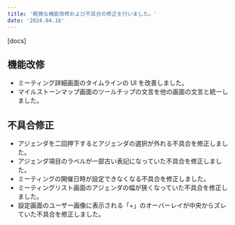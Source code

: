 ```yaml
---
title: '軽微な機能改修および不具合の修正を行いました。'
date: '2024.04.16'
---
```


[docs]

## 機能改修

- ミーティング詳細画面のタイムラインの UI を改善しました。
- マイルストーンマップ画面のツールチップの文言を他の画面の文言と統一しました。

## 不具合修正

- アジェンダを二回押下するとアジェンダの選択が外れる不具合を修正しました。
- アジェンダ項目のラベルが一部古い表記になっていた不具合を修正しました。
- ミーティングの開催日時が設定できなくなる不具合を修正しました。
- ミーティングリスト画面のアジェンダの幅が狭くなっていた不具合を修正しました。
- 設定画面のユーザー画像に表示される「+」のオーバーレイが中央からズレていた不具合を修正しました。
